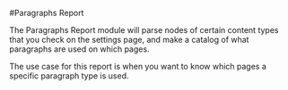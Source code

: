 #Paragraphs Report

The Paragraphs Report module will parse nodes of certain content types
that you check on the settings page, and make a catalog of what 
paragraphs are used on which pages.

The use case for this report is when you want to know which pages a 
specific paragraph type is used.
